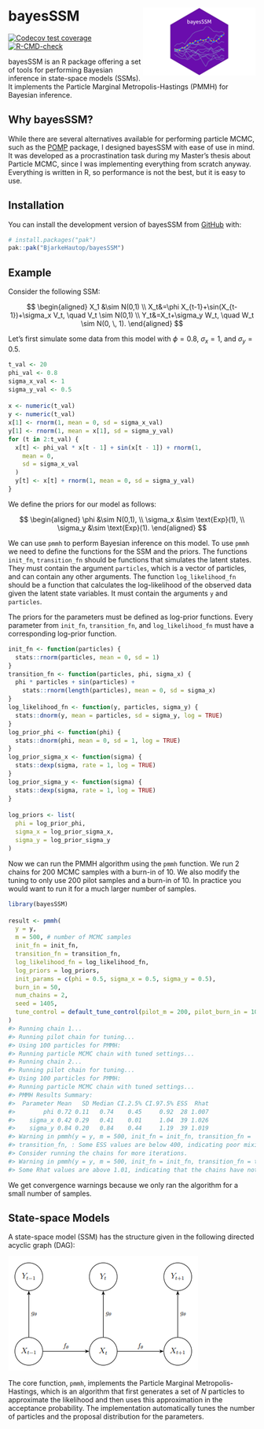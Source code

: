 
<!-- README.md is generated from README.Rmd. Please edit that file -->

# bayesSSM <img src="man/figures/logo.png" align="right" height="138" alt="" />

<!-- badges: start -->

[![Codecov test
coverage](https://codecov.io/gh/BjarkeHautop/bayesSSM/graph/badge.svg)](https://app.codecov.io/gh/BjarkeHautop/bayesSSM)
[![R-CMD-check](https://github.com/BjarkeHautop/bayesSSM/actions/workflows/R-CMD-check.yaml/badge.svg)](https://github.com/BjarkeHautop/bayesSSM/actions/workflows/R-CMD-check.yaml)
<!-- badges: end -->

bayesSSM is an R package offering a set of tools for performing Bayesian
inference in state-space models (SSMs). It implements the Particle
Marginal Metropolis-Hastings (PMMH) for Bayesian inference.

## Why bayesSSM?

While there are several alternatives available for performing particle
MCMC, such as the [POMP](https://kingaa.github.io/pomp/) package, I
designed bayesSSM with ease of use in mind. It was developed as a
procrastination task during my Master’s thesis about Particle MCMC,
since I was implementing everything from scratch anyway. Everything is
written in R, so performance is not the best, but it is easy to use.

## Installation

You can install the development version of bayesSSM from
[GitHub](https://github.com/) with:

``` r
# install.packages("pak")
pak::pak("BjarkeHautop/bayesSSM")
```

## Example

Consider the following SSM:

$$
\begin{aligned}
        X_1 &\sim N(0,1) \\
        X_t&=\phi X_{t-1}+\sin(X_{t-1})+\sigma_x V_t, \quad V_t \sim N(0,1) \\
        Y_t&=X_t+\sigma_y W_t, \quad W_t \sim N(0, \, 1).
\end{aligned}
$$

Let’s first simulate some data from this model with $\phi = 0.8$,
$\sigma_x = 1$, and $\sigma_y = 0.5$.

``` r
t_val <- 20
phi_val <- 0.8
sigma_x_val <- 1
sigma_y_val <- 0.5

x <- numeric(t_val)
y <- numeric(t_val)
x[1] <- rnorm(1, mean = 0, sd = sigma_x_val)
y[1] <- rnorm(1, mean = x[1], sd = sigma_y_val)
for (t in 2:t_val) {
  x[t] <- phi_val * x[t - 1] + sin(x[t - 1]) + rnorm(1,
    mean = 0,
    sd = sigma_x_val
  )
  y[t] <- x[t] + rnorm(1, mean = 0, sd = sigma_y_val)
}
```

We define the priors for our model as follows:

$$
\begin{aligned}
        \phi &\sim N(0,1), \\
        \sigma_x &\sim \text{Exp}(1), \\
        \sigma_y &\sim \text{Exp}(1).
\end{aligned}
$$

We can use `pmmh` to perform Bayesian inference on this model. To use
`pmmh` we need to define the functions for the SSM and the priors. The
functions `init_fn`, `transition_fn` should be functions that simulates
the latent states. They must contain the argument `particles`, which is
a vector of particles, and can contain any other arguments. The function
`log_likelihood_fn` should be a function that calculates the
log-likelihood of the observed data given the latent state variables. It
must contain the arguments `y` and `particles`.

The priors for the parameters must be defined as log-prior functions.
Every parameter from `init_fn`, `transition_fn`, and `log_likelihood_fn`
must have a corresponding log-prior function.

``` r
init_fn <- function(particles) {
  stats::rnorm(particles, mean = 0, sd = 1)
}
transition_fn <- function(particles, phi, sigma_x) {
  phi * particles + sin(particles) +
    stats::rnorm(length(particles), mean = 0, sd = sigma_x)
}
log_likelihood_fn <- function(y, particles, sigma_y) {
  stats::dnorm(y, mean = particles, sd = sigma_y, log = TRUE)
}
log_prior_phi <- function(phi) {
  stats::dnorm(phi, mean = 0, sd = 1, log = TRUE)
}
log_prior_sigma_x <- function(sigma) {
  stats::dexp(sigma, rate = 1, log = TRUE)
}
log_prior_sigma_y <- function(sigma) {
  stats::dexp(sigma, rate = 1, log = TRUE)
}

log_priors <- list(
  phi = log_prior_phi,
  sigma_x = log_prior_sigma_x,
  sigma_y = log_prior_sigma_y
)
```

Now we can run the PMMH algorithm using the `pmmh` function. We run 2
chains for 200 MCMC samples with a burn-in of 10. We also modify the
tuning to only use 200 pilot samples and a burn-in of 10. In practice
you would want to run it for a much larger number of samples.

``` r
library(bayesSSM)

result <- pmmh(
  y = y,
  m = 500, # number of MCMC samples
  init_fn = init_fn,
  transition_fn = transition_fn,
  log_likelihood_fn = log_likelihood_fn,
  log_priors = log_priors,
  init_params = c(phi = 0.5, sigma_x = 0.5, sigma_y = 0.5),
  burn_in = 50,
  num_chains = 2,
  seed = 1405,
  tune_control = default_tune_control(pilot_m = 200, pilot_burn_in = 10)
)
#> Running chain 1...
#> Running pilot chain for tuning...
#> Using 100 particles for PMMH:
#> Running particle MCMC chain with tuned settings...
#> Running chain 2...
#> Running pilot chain for tuning...
#> Using 100 particles for PMMH:
#> Running particle MCMC chain with tuned settings...
#> PMMH Results Summary:
#>  Parameter Mean   SD Median CI.2.5% CI.97.5% ESS  Rhat
#>        phi 0.72 0.11   0.74    0.45     0.92  28 1.007
#>    sigma_x 0.42 0.29   0.41    0.01     1.04  39 1.026
#>    sigma_y 0.84 0.20   0.84    0.44     1.19  39 1.019
#> Warning in pmmh(y = y, m = 500, init_fn = init_fn, transition_fn =
#> transition_fn, : Some ESS values are below 400, indicating poor mixing.
#> Consider running the chains for more iterations.
#> Warning in pmmh(y = y, m = 500, init_fn = init_fn, transition_fn = transition_fn, : 
#> Some Rhat values are above 1.01, indicating that the chains have not converged. Consider running the chains for more iterations and/or increase burn_in.
```

We get convergence warnings because we only ran the algorithm for a
small number of samples.

## State-space Models

A state-space model (SSM) has the structure given in the following
directed acyclic graph (DAG):

![](man/figures/DAG_SSM.png)

The core function, `pmmh`, implements the Particle Marginal
Metropolis-Hastings, which is an algorithm that first generates a set of
$N$ particles to approximate the likelihood and then uses this
approximation in the acceptance probability. The implementation
automatically tunes the number of particles and the proposal
distribution for the parameters.
